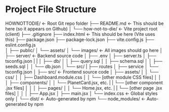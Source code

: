 Project File Structure
======================

HOWNOTTODIE/                  ← Root Git repo folder
├── README.md                 ← This should be here (so it appears on Github)
│
└── how-not-to-die/           ← Vite project root (client)
    ├── .gitignore
    ├── index.html            ← This should be here (Vite uses this)
    ├── package.json
    ├── package-lock.json
    ├── vite.config.js
    ├── eslint.config.js      
    │
    ├── public/
    │   └── assets/
    │       └── images/       ← All images should go here
    │
    ├── server/               ← Backend source code
    │   ├── .env
    │   ├── server.ts
    │   ├── tsconfig.json
    |   |
    │   ├── db/
    │   │   ├── query.sql
    │   │   ├── schema.sql
    │   │   ├── seeds.sql
    │   │   └── db.json
    │   └── src/
    |       ├── routes
    │       ├── service
    │       └── tsconfig.json
    │
    ├── src/                   ← Frontend source code
    │   ├── assets/
    │   │   └── css/
    │   │       ├── Dashboard.module.css
    │   │       └── [other module CSS files]
    │   │
    │   ├── components/
    │   │   └── PlanetCard.jsx, etc.
    |   |       └── [other component .jsx files]
    │   │
    │   ├── pages/
    │   │   └── Home.jsx, etc.
    |   |       └── [other page .jsx files]
    │   │
    │   ├── App.jsx
    │   ├── main.jsx
    │   └── index.css          ← Global styles only
    │
    └── dist/                  ← Auto-generated by npm
    └── node_modules/          ← Auto-generated by npm


